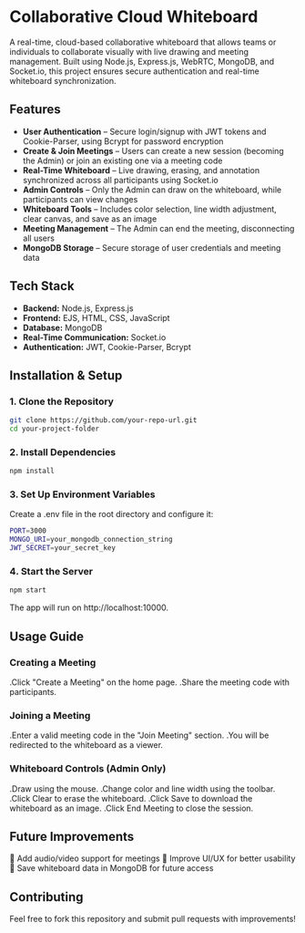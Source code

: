 # Collaborative Cloud Whiteboard

A real-time, cloud-based collaborative whiteboard that allows teams or individuals to collaborate visually with live drawing and meeting management. Built using Node.js, Express.js, WebRTC, MongoDB, and Socket.io, this project ensures secure authentication and real-time whiteboard synchronization.

## Features

- **User Authentication** – Secure login/signup with JWT tokens and Cookie-Parser, using Bcrypt for password encryption
- **Create & Join Meetings** – Users can create a new session (becoming the Admin) or join an existing one via a meeting code
- **Real-Time Whiteboard** – Live drawing, erasing, and annotation synchronized across all participants using Socket.io
- **Admin Controls** – Only the Admin can draw on the whiteboard, while participants can view changes
- **Whiteboard Tools** – Includes color selection, line width adjustment, clear canvas, and save as an image
- **Meeting Management** – The Admin can end the meeting, disconnecting all users
- **MongoDB Storage** – Secure storage of user credentials and meeting data

## Tech Stack

* **Backend:** Node.js, Express.js
* **Frontend:** EJS, HTML, CSS, JavaScript
* **Database:** MongoDB
* **Real-Time Communication:** Socket.io
* **Authentication:** JWT, Cookie-Parser, Bcrypt

## Installation & Setup

### 1. Clone the Repository

```sh
git clone https://github.com/your-repo-url.git
cd your-project-folder
```

### 2. Install Dependencies

```sh
npm install
```

### 3. Set Up Environment Variables
Create a .env file in the root directory and configure it:
```sh
PORT=3000
MONGO_URI=your_mongodb_connection_string
JWT_SECRET=your_secret_key
```

### 4️. Start the Server
```sh
npm start
```
The app will run on http://localhost:10000.

## Usage Guide
### Creating a Meeting
  .Click "Create a Meeting" on the home page.
  .Share the meeting code with participants.
### Joining a Meeting
  .Enter a valid meeting code in the "Join Meeting" section.
  .You will be redirected to the whiteboard as a viewer.
### Whiteboard Controls (Admin Only)
  .Draw using the mouse.
  .Change color and line width using the toolbar.
  .Click Clear to erase the whiteboard.
  .Click Save to download the whiteboard as an image.
  .Click End Meeting to close the session.
  
## Future Improvements
🚀 Add audio/video support for meetings
🚀 Improve UI/UX for better usability
🚀 Save whiteboard data in MongoDB for future access

## Contributing
Feel free to fork this repository and submit pull requests with improvements!


